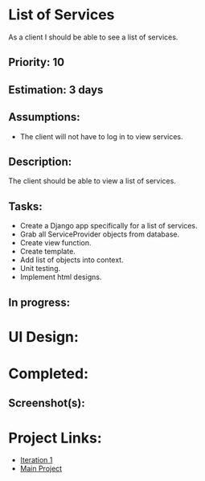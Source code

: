 # List of Services
As a client I should be able to see a list of services.

## Priority: 10

## Estimation: 3 days

## Assumptions:
-  The client will not have to log in to view services.

## Description:
The client should be able to view a list of services.

## Tasks:
- Create a Django app specifically for a list of services.
- Grab all ServiceProvider objects from database.
- Create view function.
- Create template.
- Add list of objects into context.
- Unit testing.
- Implement html designs.

## In progress:


# UI Design:

# Completed:

## Screenshot(s):

# Project Links:
- [Iteration 1](../iteration_1.md)
- [Main Project](../../README.md)
